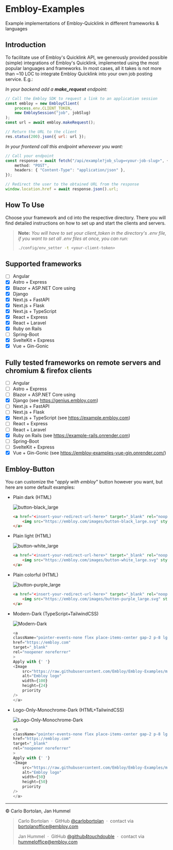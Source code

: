 # Embloy-Examples
Example implementations of Embloy-Quicklink in different frameworks &amp; languages

## Introduction

To facilitate use of Embloy's Quicklink API, we generously provided possible (simple) integrations of Embloy's Quicklink, implemented using the most popular languages and frameworks. In most cases, all it takes is not more than ~10 LOC to integrate Embloy Quicklink into your own job posting service.
E.g.:

_In your backend add a **make_request** endpoint:_

```Javascript
// Call the Embloy SDK to request a link to an application session
const embloy = new EmbloyClient(
    process.env.CLIENT_TOKEN,
    new EmbloySession("job", jobSlug)
);
const url = await embloy.makeRequest();

// Return the URL to the client
res.status(200).json({ url: url });
```  

_In your frontend call this endpoint whereever you want:_

```TypeScript
// Call your endpoint
const response = await fetch("/api/example?job_slug=<your-job-slug>", {
    method: "POST",
    headers: { "Content-Type": "application/json" },
});

// Redirect the user to the obtained URL from the response
window.location.href = await response.json().url;
```  

## How To Use

Choose your framework and cd into the respective directory. There you will find detailed instructions on how to set up and start the clients and servers.

> **Note:** _You will have to set your client_token in the directory's .env file, if you want to set all .env files at once, you can run:_
>
> ```bash
> ./config/env_setter -t <your-client-token>
> ```


## Supported frameworks

- [ ] Angular
- [X] Astro + Express
- [X] Blazor + ASP.NET Core using
- [X] Django
- [X] Next.js + FastAPI
- [X] Next.js + Flask
- [X] Next.js + TypeScript
- [X] React + Express
- [X] React + Laravel
- [X] Ruby on Rails
- [ ] Spring-Boot
- [X] SvelteKit + Express
- [X] Vue + Gin-Gonic

## Fully tested frameworks on remote servers and chromium & firefox clients

- [ ] Angular
- [ ] Astro + Express
- [ ] Blazor + ASP.NET Core using
- [X] Django (see https://genius.embloy.com)
- [ ] Next.js + FastAPI
- [ ] Next.js + Flask
- [X] Next.js + TypeScript (see https://example.embloy.com)
- [ ] React + Express
- [ ] React + Laravel
- [X] Ruby on Rails (see https://example-rails.onrender.com)
- [ ] Spring-Boot
- [ ] SvelteKit + Express
- [X] Vue + Gin-Gonic (see https://embloy-examples-vue-gin.onrender.com/)

## Embloy-Button

You can customize the "_apply with embloy_" button however you want, but here are some default examples:

- Plain dark (HTML)
    
    ![button-black_large](https://embloy.com/images/button-black_large.svg)

    ```HTML
    <a href="<insert-your-redirect-url-here>" target="_blank" rel="noopener noreferrer">
        <img src="https://embloy.com/images/button-black_large.svg" style="width: 300px; height: auto;">
    </a>
    ```

- Plain light (HTML)
    
    ![button-white_large](https://embloy.com/images/button-white_large.svg)

    ```HTML
    <a href="<insert-your-redirect-url-here>" target="_blank" rel="noopener noreferrer">
        <img src="https://embloy.com/images/button-white_large.svg" style="width: 300px; height: auto;">
    </a>
    ```

- Plain colorful (HTML)
    
    ![button-purple_large](https://embloy.com/images/button-purple_large.svg)

    ```HTML
    <a href="<insert-your-redirect-url-here>" target="_blank" rel="noopener noreferrer">
        <img src="https://embloy.com/images/button-purple_large.svg" style="width: 300px; height: auto;">
    </a>
    ```

- Modern-Dark (TypeScript+TailwindCSS) 

    ![Modern-Dark](https://github.com/Embloy/Embloy-Examples/assets/106114526/c2ab132b-05f4-484c-8cc1-435e2b9a4090)

    ```TypeScript
    <a
    className="pointer-events-none flex place-items-center gap-2 p-8 lg:pointer-events-auto lg:p-0"
    href="https://embloy.com"
    target="_blank"
    rel="noopener noreferrer"
    >
    Apply with {' '}
    <Image
        src="https://raw.githubusercontent.com/Embloy/Embloy-Examples/main/config/assets/embloy.svg"
        alt="Embloy logo"
        width={100}
        height={24}
        priority
    />
    </a>
    ```

- Logo-Only-Monochrome-Dark (HTML+TailwindCSS)
    
    ![Logo-Only-Monochrome-Dark](https://github.com/Embloy/Embloy-Examples/assets/106114526/243285cb-a6f5-4ff5-8662-9a5ba6b51561)

    ```TypeScript
    <a
    className="pointer-events-none flex place-items-center gap-2 p-8 lg:pointer-events-auto lg:p-0"
    href="https://embloy.com"
    target="_blank"
    rel="noopener noreferrer"
    >
    Apply with {' '}
    <Image
        src="https://raw.githubusercontent.com/Embloy/Embloy-Examples/main/config/assets/logo_black_white.svg"
        alt="Embloy logo"
        width={50}
        height={50}
        priority
    />
    </a>
    ```

---

© Carlo Bortolan, Jan Hummel

> Carlo Bortolan &nbsp;&middot;&nbsp;
> GitHub [@carlobortolan](https://github.com/carlobortolan) &nbsp;&middot;&nbsp;
> contact via [bortolanoffice@embloy.com](mailto:bortolanoffice@embloy.com)
>
> Jan Hummel &nbsp;&middot;&nbsp;
> GitHub [@github4touchdouble](https://github.com/github4touchdouble) &nbsp;&middot;&nbsp;
> contact via [hummeloffice@embloy.com](mailto:hummeloffice@embloy.com)
